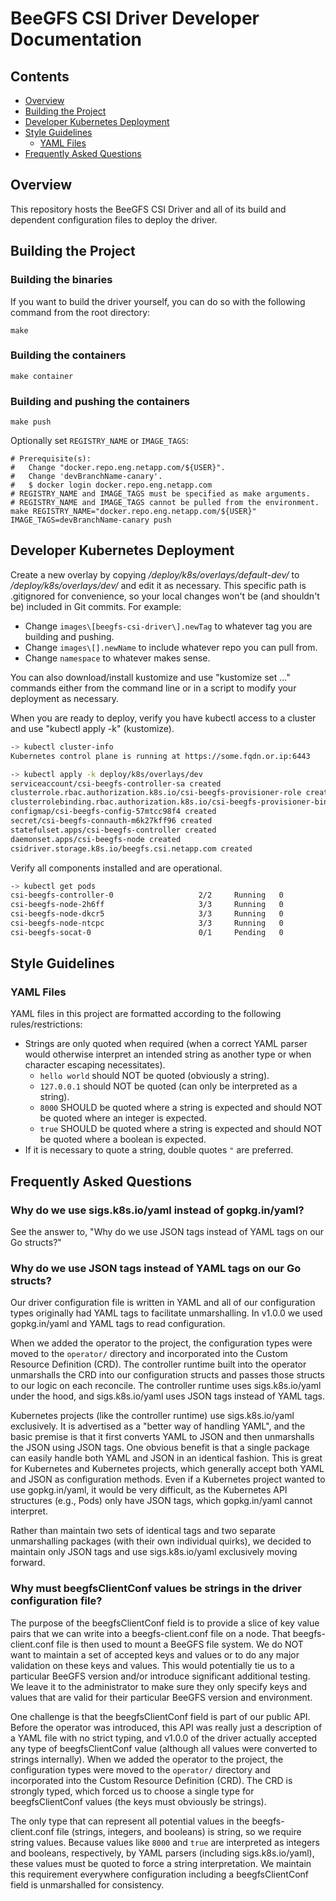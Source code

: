 # BeeGFS CSI Driver Developer Documentation

## Contents

* [Overview](#overview)
* [Building the Project](#building-the-project)
* [Developer Kubernetes Deployment](#developer-kubernetes-deployment)
* [Style Guidelines](#style-guidelines)
  * [YAML Files](#style-guidelines-yaml)
* [Frequently Asked Questions](#frequently-asked-questions)

## Overview 

This repository hosts the BeeGFS CSI Driver and all of its build and dependent
configuration files to deploy the driver.

## Building the Project 

### Building the binaries

If you want to build the driver yourself, you can do so with the following
command from the root directory:

```shell
make
```

### Building the containers

```shell
make container
```

### Building and pushing the containers

```shell
make push
```

Optionally set `REGISTRY_NAME` or `IMAGE_TAGS`:

```shell
# Prerequisite(s):
#   Change "docker.repo.eng.netapp.com/${USER}".
#   Change 'devBranchName-canary'.
#   $ docker login docker.repo.eng.netapp.com 
# REGISTRY_NAME and IMAGE_TAGS must be specified as make arguments.
# REGISTRY_NAME and IMAGE_TAGS cannot be pulled from the environment.
make REGISTRY_NAME="docker.repo.eng.netapp.com/${USER}" IMAGE_TAGS=devBranchName-canary push
```

## Developer Kubernetes Deployment

Create a new overlay by copying */deploy/k8s/overlays/default-dev/* to 
*/deploy/k8s/overlays/dev/* and edit it as necessary. This specific path is 
.gitignored for convenience, so your local changes won't be (and shouldn't be) 
included in Git commits. For example:
* Change `images\[beegfs-csi-driver\].newTag` to whatever tag you are building 
  and pushing.
* Change `images\[].newName` to include whatever repo you can pull from.
* Change `namespace` to whatever makes sense.

You can also download/install kustomize and use "kustomize set ..." commands 
either from the command line or in a script to modify your deployment as 
necessary.

When you are ready to deploy, verify you have kubectl access to a 
cluster and use "kubectl apply -k" (kustomize).

```bash
-> kubectl cluster-info
Kubernetes control plane is running at https://some.fqdn.or.ip:6443

-> kubectl apply -k deploy/k8s/overlays/dev
serviceaccount/csi-beegfs-controller-sa created
clusterrole.rbac.authorization.k8s.io/csi-beegfs-provisioner-role created
clusterrolebinding.rbac.authorization.k8s.io/csi-beegfs-provisioner-binding created
configmap/csi-beegfs-config-57mtcc98f4 created
secret/csi-beegfs-connauth-m6k27kff96 created
statefulset.apps/csi-beegfs-controller created
daemonset.apps/csi-beegfs-node created
csidriver.storage.k8s.io/beegfs.csi.netapp.com created
```

Verify all components installed and are operational.

```bash
-> kubectl get pods
csi-beegfs-controller-0                   2/2     Running   0          2m27s
csi-beegfs-node-2h6ff                     3/3     Running   0          2m27s
csi-beegfs-node-dkcr5                     3/3     Running   0          2m27s
csi-beegfs-node-ntcpc                     3/3     Running   0          2m27s
csi-beegfs-socat-0                        0/1     Pending   0          17h
```

<a name="style-guidelines"></a>
## Style Guidelines

<a name="style-guidelines-yaml"></a>
### YAML Files

YAML files in this project are formatted according to the following 
rules/restrictions:

* Strings are only quoted when required (when a correct YAML parser would 
  otherwise interpret an intended string as another type or when character 
  escaping necessitates).
  * `hello world` should NOT be quoted (obviously a string).
  * `127.0.0.1` should NOT be quoted (can only be interpreted as a string).
  * `8000` SHOULD be quoted where a string is expected and should NOT be quoted 
    where an integer is expected.
  * `true` SHOULD be quoted where a string is expected and should NOT be quoted 
    where a boolean is expected.
* If it is necessary to quote a string, double quotes `"` are preferred.

<a name="style-guidelines"></a>
## Frequently Asked Questions

### Why do we use sigs.k8s.io/yaml instead of gopkg.in/yaml?

See the answer to, "Why do we use JSON tags instead of YAML tags on our Go 
structs?"

### Why do we use JSON tags instead of YAML tags on our Go structs?

Our driver configuration file is written in YAML and all of our configuration
types originally had YAML tags to facilitate unmarshalling. In v1.0.0 we used 
gopkg.in/yaml and YAML tags to read configuration.

When we added the operator to the project, the configuration types were moved to
the `operator/` directory and incorporated into the Custom Resource Definition 
(CRD). The controller runtime built into the operator unmarshalls the CRD into
our configuration structs and passes those structs to our logic on each 
reconcile. The controller runtime uses sigs.k8s.io/yaml under the hood, and 
sigs.k8s.io/yaml uses JSON tags instead of YAML tags.

Kubernetes projects (like the controller runtime) use sigs.k8s.io/yaml
exclusively. It is advertised as a "better way of handling YAML", and the basic
premise is that it first converts YAML to JSON and then unmarshalls the JSON
using JSON tags. One obvious benefit is that a single package can easily handle
both YAML and JSON in an identical fashion. This is great for Kubernetes and
Kubernetes projects, which generally accept both YAML and JSON as configuration
methods. Even if a Kubernetes project wanted to use gopkg.in/yaml, it would be
very difficult, as the Kubernetes API structures
(e.g., Pods) only have JSON tags, which gopkg.in/yaml cannot interpret.

Rather than maintain two sets of identical tags and two separate unmarshalling
packages (with their own individual quirks), we decided to maintain only JSON
tags and use sigs.k8s.io/yaml exclusively moving forward.

### Why must beegfsClientConf values be strings in the driver configuration file?

The purpose of the beegfsClientConf field is to provide a slice of key value 
pairs that we can write into a beegfs-client.conf file on a node. That 
beegfs-client.conf file is then used to mount a BeeGFS file system. We 
do NOT want to maintain a set of accepted keys and values or to do any major
validation on these keys and values. This would potentially tie us to a 
particular BeeGFS version and/or introduce significant additional testing. We 
leave it to the administrator to make sure they only specify keys and values 
that are valid for their particular BeeGFS version and environment.

One challenge is that the beegfsClientConf field is part of our public API. 
Before the operator was introduced, this API was really just a description of a 
YAML file with no strict typing, and v1.0.0 of the driver actually accepted any 
type of beegfsClientConf value (although all values were converted to strings 
internally). When we added the operator to the project, the configuration types 
were moved to the `operator/` directory and incorporated into the Custom 
Resource Definition (CRD). The CRD is strongly typed, which forced us to choose 
a single type for beegfsClientConf values (the keys must obviously be strings). 

The only type that can represent all potential values in the beegfs-client.conf 
file (strings, integers, and booleans) is string, so we require string values. 
Because values like `8000` and `true` are interpreted as integers and booleans, 
respectively, by YAML parsers (including sigs.k8s.io/yaml), these values must 
be quoted to force a string interpretation. We maintain this requirement 
everywhere configuration including a beegfsClientConf field is unmarshalled for 
consistency.
